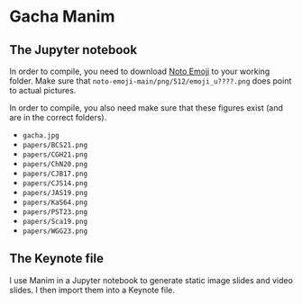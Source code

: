 # Gacha Manim

## The Jupyter notebook

In order to compile, you need to download
[Noto Emoji](https://github.com/googlefonts/noto-emoji)
to your working folder.
Make sure that
`noto-emoji-main/png/512/emoji_u????.png`
does point to actual pictures.

In order to compile, you also need make sure that these figures exist
(and are in the correct folders).
* `gacha.jpg`
* `papers/BCS21.png`
* `papers/CGH21.png`
* `papers/ChN20.png`
* `papers/CJB17.png`
* `papers/CJS14.png`
* `papers/JAS19.png`
* `papers/KaS64.png`
* `papers/PST23.png`
* `papers/Sca19.png`
* `papers/WGG23.png`

## The Keynote file

I use Manim in a Jupyter notebook to generate
static image slides and video slides.
I then import them into a Keynote file.
